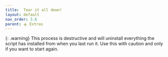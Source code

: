 ```yaml
---
title:  Tear it all down!
layout: default
nav_order: 3.6
parent: 🛸 Extras
---
```


{: .warning}
This process is destructive and will uninstall everything the script has installed from when you last run it. Use this with caution and only if you want to start again. 
